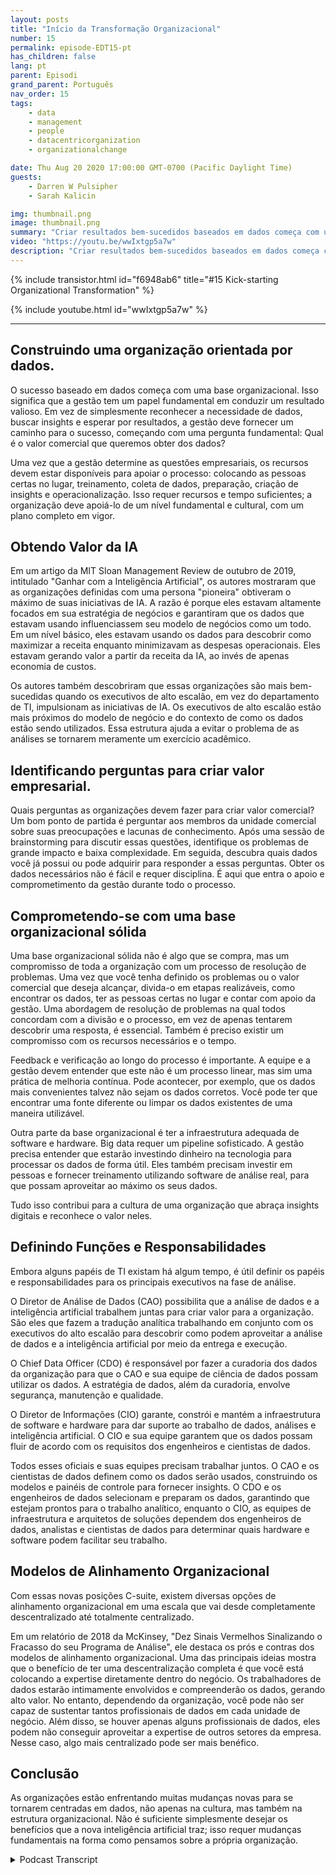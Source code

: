 ```yaml
---
layout: posts
title: "Início da Transformação Organizacional"
number: 15
permalink: episode-EDT15-pt
has_children: false
lang: pt
parent: Episodi
grand_parent: Português
nav_order: 15
tags:
    - data
    - management
    - people
    - datacentricorganization
    - organizationalchange

date: Thu Aug 20 2020 17:00:00 GMT-0700 (Pacific Daylight Time)
guests:
    - Darren W Pulsipher
    - Sarah Kalicin

img: thumbnail.png
image: thumbnail.png
summary: "Criar resultados bem-sucedidos baseados em dados começa com uma sólida base organizacional. Darren e sua convidada Sarah Kalicin, Cientista de Dados Líder do Grupo de Centro de Dados Intel, discutem os aspectos-chave dessa mudança fundamental."
video: "https://youtu.be/wwIxtgp5a7w"
description: "Criar resultados bem-sucedidos baseados em dados começa com uma sólida base organizacional. Darren e sua convidada Sarah Kalicin, Cientista de Dados Líder do Grupo de Centro de Dados Intel, discutem os aspectos-chave dessa mudança fundamental."
---
```


<div>
{% include transistor.html id="f6948ab6" title="#15 Kick-starting Organizational Transformation" %}

{% include youtube.html id="wwIxtgp5a7w" %}
</div>

---

## Construindo uma organização orientada por dados.

O sucesso baseado em dados começa com uma base organizacional. Isso significa que a gestão tem um papel fundamental em conduzir um resultado valioso. Em vez de simplesmente reconhecer a necessidade de dados, buscar insights e esperar por resultados, a gestão deve fornecer um caminho para o sucesso, começando com uma pergunta fundamental: Qual é o valor comercial que queremos obter dos dados?

Uma vez que a gestão determine as questões empresariais, os recursos devem estar disponíveis para apoiar o processo: colocando as pessoas certas no lugar, treinamento, coleta de dados, preparação, criação de insights e operacionalização. Isso requer recursos e tempo suficientes; a organização deve apoiá-lo de um nível fundamental e cultural, com um plano completo em vigor.

## Obtendo Valor da IA

Em um artigo da MIT Sloan Management Review de outubro de 2019, intitulado "Ganhar com a Inteligência Artificial", os autores mostraram que as organizações definidas com uma persona "pioneira" obtiveram o máximo de suas iniciativas de IA. A razão é porque eles estavam altamente focados em sua estratégia de negócios e garantiram que os dados que estavam usando influenciassem seu modelo de negócios como um todo. Em um nível básico, eles estavam usando os dados para descobrir como maximizar a receita enquanto minimizavam as despesas operacionais. Eles estavam gerando valor a partir da receita da IA, ao invés de apenas economia de custos.

Os autores também descobriram que essas organizações são mais bem-sucedidas quando os executivos de alto escalão, em vez do departamento de TI, impulsionam as iniciativas de IA. Os executivos de alto escalão estão mais próximos do modelo de negócio e do contexto de como os dados estão sendo utilizados. Essa estrutura ajuda a evitar o problema de as análises se tornarem meramente um exercício acadêmico.

## Identificando perguntas para criar valor empresarial.

Quais perguntas as organizações devem fazer para criar valor comercial? Um bom ponto de partida é perguntar aos membros da unidade comercial sobre suas preocupações e lacunas de conhecimento. Após uma sessão de brainstorming para discutir essas questões, identifique os problemas de grande impacto e baixa complexidade. Em seguida, descubra quais dados você já possui ou pode adquirir para responder a essas perguntas. Obter os dados necessários não é fácil e requer disciplina. É aqui que entra o apoio e comprometimento da gestão durante todo o processo.

## Comprometendo-se com uma base organizacional sólida

Uma base organizacional sólida não é algo que se compra, mas um compromisso de toda a organização com um processo de resolução de problemas. Uma vez que você tenha definido os problemas ou o valor comercial que deseja alcançar, divida-o em etapas realizáveis, como encontrar os dados, ter as pessoas certas no lugar e contar com apoio da gestão. Uma abordagem de resolução de problemas na qual todos concordam com a divisão e o processo, em vez de apenas tentarem descobrir uma resposta, é essencial. Também é preciso existir um compromisso com os recursos necessários e o tempo.

Feedback e verificação ao longo do processo é importante. A equipe e a gestão devem entender que este não é um processo linear, mas sim uma prática de melhoria contínua. Pode acontecer, por exemplo, que os dados mais convenientes talvez não sejam os dados corretos. Você pode ter que encontrar uma fonte diferente ou limpar os dados existentes de uma maneira utilizável.

Outra parte da base organizacional é ter a infraestrutura adequada de software e hardware. Big data requer um pipeline sofisticado. A gestão precisa entender que estarão investindo dinheiro na tecnologia para processar os dados de forma útil. Eles também precisam investir em pessoas e fornecer treinamento utilizando software de análise real, para que possam aproveitar ao máximo os seus dados.

Tudo isso contribui para a cultura de uma organização que abraça insights digitais e reconhece o valor neles.

## Definindo Funções e Responsabilidades

Embora alguns papéis de TI existam há algum tempo, é útil definir os papéis e responsabilidades para os principais executivos na fase de análise.

O Diretor de Análise de Dados (CAO) possibilita que a análise de dados e a inteligência artificial trabalhem juntas para criar valor para a organização. São eles que fazem a tradução analítica trabalhando em conjunto com os executivos do alto escalão para descobrir como podem aproveitar a análise de dados e a inteligência artificial por meio da entrega e execução.

O Chief Data Officer (CDO) é responsável por fazer a curadoria dos dados da organização para que o CAO e sua equipe de ciência de dados possam utilizar os dados. A estratégia de dados, além da curadoria, envolve segurança, manutenção e qualidade.

O Diretor de Informações (CIO) garante, constrói e mantém a infraestrutura de software e hardware para dar suporte ao trabalho de dados, análises e inteligência artificial. O CIO e sua equipe garantem que os dados possam fluir de acordo com os requisitos dos engenheiros e cientistas de dados.

Todos esses oficiais e suas equipes precisam trabalhar juntos. O CAO e os cientistas de dados definem como os dados serão usados, construindo os modelos e painéis de controle para fornecer insights. O CDO e os engenheiros de dados selecionam e preparam os dados, garantindo que estejam prontos para o trabalho analítico, enquanto o CIO, as equipes de infraestrutura e arquitetos de soluções dependem dos engenheiros de dados, analistas e cientistas de dados para determinar quais hardware e software podem facilitar seu trabalho.

## Modelos de Alinhamento Organizacional

Com essas novas posições C-suite, existem diversas opções de alinhamento organizacional em uma escala que vai desde completamente descentralizado até totalmente centralizado.

Em um relatório de 2018 da McKinsey, "Dez Sinais Vermelhos Sinalizando o Fracasso do seu Programa de Análise", ele destaca os prós e contras dos modelos de alinhamento organizacional. Uma das principais ideias mostra que o benefício de ter uma descentralização completa é que você está colocando a expertise diretamente dentro do negócio. Os trabalhadores de dados estarão intimamente envolvidos e compreenderão os dados, gerando alto valor. No entanto, dependendo da organização, você pode não ser capaz de sustentar tantos profissionais de dados em cada unidade de negócio. Além disso, se houver apenas alguns profissionais de dados, eles podem não conseguir aproveitar a expertise de outros setores da empresa. Nesse caso, algo mais centralizado pode ser mais benéfico.

## Conclusão

As organizações estão enfrentando muitas mudanças novas para se tornarem centradas em dados, não apenas na cultura, mas também na estrutura organizacional. Não é suficiente simplesmente desejar os benefícios que a nova inteligência artificial traz; isso requer mudanças fundamentais na forma como pensamos sobre a própria organização.



<details>
<summary> Podcast Transcript </summary>

<p></p>

</details>
